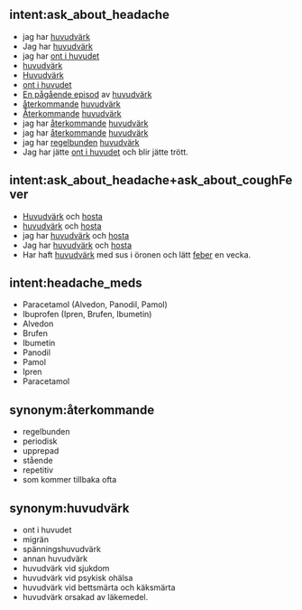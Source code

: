 ## intent:ask_about_headache
- jag har [huvudvärk](symptom)
- Jag har [huvudvärk](symptom)
- jag har [ont i huvudet](symptom)
- [huvudvärk](symptom)
- [Huvudvärk](symptom)
- [ont i huvudet](symptom)
- [En pågående episod](headache_utter) av [huvudvärk](symptom) 
- [återkommande](headache_utter) [huvudvärk](symptom) 
- [Återkommande](headache_utter) [huvudvärk](symptom) 
- jag har [återkommande](headache_utter) [huvudvärk](symptom) 
- jag har [återkommande](headache_utter) [huvudvärk](symptom) 
- jag har [regelbunden](headache_utter) [huvudvärk](symptom) 
- Jag har jätte [ont i huvudet](symptom) och blir jätte trött. 

## intent:ask_about_headache+ask_about_coughFever
- [Huvudvärk](symptom) och [hosta](symptom)
- [huvudvärk](symptom) och [hosta](symptom)
- jag har [huvudvärk](symptom) och [hosta](symptom)
- Jag har [huvudvärk](symptom) och [hosta](symptom)
- Har haft [huvudvärk](symptom) med sus i öronen och lätt [feber](symptom) en vecka.

## intent:headache_meds
- Paracetamol (Alvedon, Panodil, Pamol)
- Ibuprofen (Ipren, Brufen, Ibumetin)
- Alvedon
- Brufen
- Ibumetin
- Panodil
- Pamol
- Ipren
- Paracetamol

## synonym:återkommande
- regelbunden
- periodisk
- upprepad
- stående
- repetitiv
- som kommer tillbaka ofta

## synonym:huvudvärk
- ont i huvudet
- migrän
- spänningshuvudvärk
- annan huvudvärk
- huvudvärk vid sjukdom
- huvudvärk vid psykisk ohälsa
- huvudvärk vid bettsmärta och käksmärta
- huvudvärk orsakad av läkemedel.